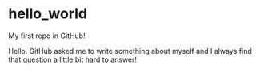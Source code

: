 # hello_world
My first repo in GitHub!

Hello. GitHub asked me to write something about myself and I always find that question a little bit hard to answer!

